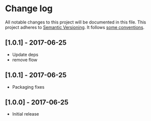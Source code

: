 # Change log
All notable changes to this project will be documented in this file.
This project adheres to [Semantic Versioning](http://semver.org/). It follows [some conventions](http://keepachangelog.com/).

 ## [1.0.1] - 2017-06-25
 - Update deps
 - remove flow

 ## [1.0.1] - 2017-06-25
 - Packaging fixes
 
 ## [1.0.0] - 2017-06-25
 - Initial release
